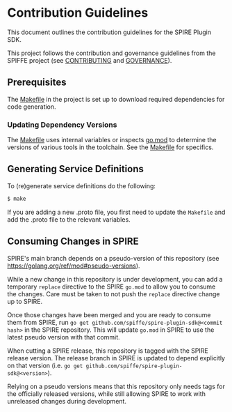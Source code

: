 # Contribution Guidelines

This document outlines the contribution guidelines for the SPIRE Plugin SDK.

This project follows the contribution and governance guidelines from the SPIFFE
project (see
[CONTRIBUTING](https://github.com/spiffe/spiffe/blob/main/CONTRIBUTING.md)
and [GOVERNANCE](https://github.com/spiffe/spiffe/blob/main/GOVERNANCE.md)).

## Prerequisites

The [Makefile](/Makefile) in the project is set up to download required
dependencies for code generation.

### Updating Dependency Versions

The [Makefile](/Makefile) uses internal variables or inspects [go.mod](/go.mod)
to determine the versions of various tools in the toolchain. See the
[Makefile](/Makefile) for specifics.

## Generating Service Definitions

To (re)generate service definitions do the following:

```sh
$ make
```

If you are adding a new .proto file, you first need to update the `Makefile`
and add the .proto file to the relevant variables.

## Consuming Changes in SPIRE

SPIRE's main branch depends on a pseudo-version of this repository (see
https://golang.org/ref/mod#pseudo-versions).

While a new change in this repository is under development, you can add a
temporary `replace` directive to the SPIRE `go.mod` to allow you to consume the
changes.  Care must be taken to not push the `replace` directive change up to
SPIRE.

Once those changes have been merged and you are ready to consume them from
SPIRE, run `go get github.com/spiffe/spire-plugin-sdk@<commit hash>` in the SPIRE
repository. This will update `go.mod` in SPIRE to use the latest pseudo version
with that commit.

When cutting a SPIRE release, this repository is tagged with the SPIRE
release version. The release branch in SPIRE is updated to depend explicitly
on that version (i.e. `go get github.com/spiffe/spire-plugin-sdk@<version>`).

Relying on a pseudo versions means that this repository only needs tags
for the officially released versions, while still allowing SPIRE to work with
unreleased changes during development.
